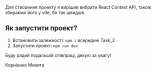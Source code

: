 Для створення проекту я вирішив вибрати React Context API, також збираємо його у vite, бо так швидше.

## Як запустити проект?
1. Встановити залежності: `npm i` всередині Task_2
2. Запустити проект: `npm run dev`

Буду радий подальшій співпраці, дякую за увагу!

Корнієнко Микита